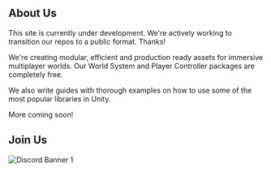 ## About Us
This site is currently under development. We're actively working to transition our repos to a public format. Thanks!

We're creating modular, efficient and production ready assets for immersive multiplayer worlds. Our World System and Player Controller packages are completely free.

We also write guides with thorough examples on how to use some of the most popular libraries in Unity.

More coming soon!

## Join Us

![Discord Banner 1](https://discord.com/api/guilds/[${{secrets.DISCORD_SERVER_ID}}]/widget.png?style=banner1)
